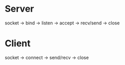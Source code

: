 # Server
socket -> bind -> listen -> accept -> recv/send -> close

# Client
socket -> connect -> send/recv -> close
